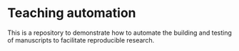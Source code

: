 

# Teaching automation

This is a repository to demonstrate how to automate the building and testing of
manuscripts to facilitate reproducible research.

